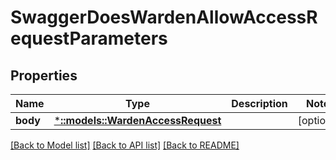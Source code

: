 # SwaggerDoesWardenAllowAccessRequestParameters

## Properties
Name | Type | Description | Notes
------------ | ------------- | ------------- | -------------
**body** | [***::models::WardenAccessRequest**](wardenAccessRequest.md) |  | [optional] 

[[Back to Model list]](../README.md#documentation-for-models) [[Back to API list]](../README.md#documentation-for-api-endpoints) [[Back to README]](../README.md)


